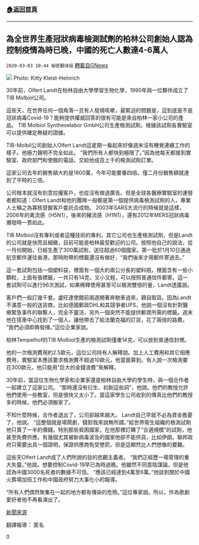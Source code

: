 ###  [:house:返回首頁](https://github.com/ourhimalayas/txt)
---

## 為全世界生產冠狀病毒檢測試劑的柏林公司創始人認為控制疫情為時已晚，中國的死亡人數達4-6萬人
`2020-03-03 10:44 秘密翻译组` [轉載自GNews](https://gnews.org/zh-hant/130378/)

![](https://s3-ap-northeast-1.amazonaws.com/news.guo.offload.media/wp-content/uploads/2020/03/03104327/2A9B4E9B-4B81-40F1-AC1B-5D96C80038B0.jpeg) Photo: Kitty Kleist-Heinrich

30年前，Olfert Landt在柏林自由大學學習生物化學，1990年與一位夥伴成立了TIB Molbiol公司。

這些天，在世界任何一個角落一旦有人發燒咳嗽，最緊迫的問題是，這到底是不是冠狀病毒Covid-19？能夠提供權威回答的很有可能是來自柏林一家小公司的產品。 TIB Molbiol Syntheselabor GmbH公司生產檢測試劑，根據該試劑各實驗室可以提供確定無疑的證據。

TIB-Molbil公司創始人Olfert Landt這星期一看起來好像週末沒有睡覺連續工作的樣子。他極力聲明不完全如此。 “我們所有人都快到極限了。”因為他每天都接到實驗室、政府部門和使館的電話，交給他成百上千的檢測試劑訂單。

這家公司去年的銷售額大約是1800萬，今年可能要番四倍。僅二月份銷售額就達到了平時的三倍。

公司根本就沒有刻意拉攏客戶，也從沒有做過廣告。但是全球各醫療實驗室的運營者都知道：Olfert Landt和他的團隊一般都是第一個提供病毒檢測試劑的人，專業人士稱之為寡核苷酸客戶委託合成物。 2003年SARS大流行的時候就是這樣，2006年的禽流感（H5N1），後來的豬流感（H1N1），還有2012年MERS冠狀病毒爆發時一貫如此。

TIB Molbiol沒有專利或者這種技術的專利。其它公司也生產檢測試劑，但是Landt的公司就是快而且細緻，目前可能是柏林最受歡迎的公司。按照他自己的說法，從一月份開始，已經生產了300萬試劑，送往超過60個國家。第一批於1月10日通過航空郵件運往香港，那時附帶的標籤還沒有做好，“我們後來才用郵件寄過去。”

這一套試劑包括一個塑料袋，裡面有一個大約兩公分長的塑料瓶，裡面含有一些小顆粒，上面有張標籤，一共只有14克，又小又輕，可以按照普通信件郵寄。這一套試劑可以進行96次測試，如果稀釋使用甚至可以檢測雙倍的量，Landt透露說。

客戶們一般訂幾千套。盧旺達使館前兩週開著奔馳車過來，親自取貨。因為Landt不滿意一般的送貨商，比如德國郵政DHL和其競爭者UPS，他說一個沒有針對醫療緊急事件的聯繫人，完全不靈活，另外一個突然不能提供郵資所需的標籤。週末他在搭車中心找到了一個人，讓他帶去了給法蘭克福的訂貨，花了兩倍的路費。 “我們必須即興發揮。”這位企業家說。

柏林Tempelhof的TIB Molbiol生產的檢測試劑僅重14克，可以放到普通信封裡。

他的一次檢測費用約2.5歐元，這位公司持有人解釋說。加上人工費用和其它相應費用，實驗室本應該要求檢測費不超過10歐元，他當面算到。有人說一次檢測要花300歐元，他只能用“巨大的金錢浪費”來解釋。

30年前，當這位生物化學家和企業家還是柏林自由大學的學生時，與一個合作者一起建立了這家公司。 “那時還沒有衍生、初創這些詞”，他說。他們的教授允許他們使用一些教室，但是很快又太小了。當這家學生公司收到的傳真比他們的教授多的時候，他們必須搬家了。

不知什麼時候，合作者退出了，公司卻越來越大。 Landt自己早就不必為資金擔憂了，他說。 “這整個就是場鬧劇，錢對我來說無所謂。”給世界衛生組織的檢測試劑他只賣了一半的價錢。特別那些貧困國家，在他那裡訂購了“合適規模”的試劑，他甚至免費供應。有幾個尤其被新病毒波及的國家他卻不能供貨，比如伊朗。聯邦政府只需要出具一個證明，保證供應商免受懲罰，但是這顯然比人們想像的要難。

這些天Olfert Landt成了人們所說的目的悲觀主義者。 “我們正經歷一場管理的重大失靈。”他說。想要控制Covid-19早已為時過晚。他雖然不同意陰謀論，但是他認為中國3000名死者的數據不可信。 “應該已經達到4萬至6萬。”他談到關於中國火葬場加班工作和中國政府努力大事化小的報導。

“所有人們偶然聚集在一起的地方都有傳染的危險。”這位專家說。所以，作為歌劇愛好者他不再看演出了。

[新聞來源](https://www.tagesspiegel.de/berlin/tib-molbiol-berliner-firma-produziert-corona-tests-fuer-die-ganze-welt/25602142.html#)

翻譯報導： 匿名

0
